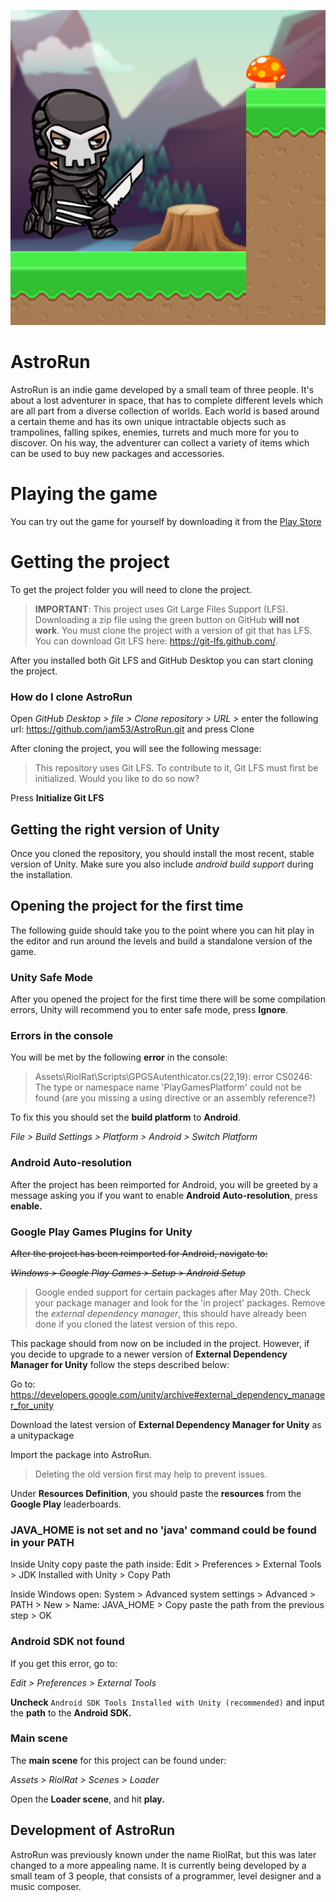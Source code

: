 ![](Assets/RiolRat/Textures/MainMenu/AstrorRunLogo.png)

# AstroRun
AstroRun is an indie game developed by a small team of three people. It's about a lost adventurer in space, that has to complete different levels which are all part from a diverse collection of worlds. Each world is based around a certain theme and has its own unique intractable objects such as trampolines, falling spikes, enemies, turrets and much more for you to discover. On his way, the adventurer can collect a variety of items which can be used to buy new packages and accessories.

# Playing the game
You can try out the game for yourself by downloading it from the [Play Store](https://play.google.com/store/apps/details?id=com.jam54.AstroRun)

# Getting the project
To get the project folder you will need to clone the project.

> __IMPORTANT__: 
> This project uses Git Large Files Support (LFS). Downloading a zip file using the green button on GitHub
> **will not work**. You must clone the project with a version of git that has LFS.
> You can download Git LFS here: https://git-lfs.github.com/.

After you installed both Git LFS and GitHub Desktop you can start cloning the project.

### How do I clone AstroRun
Open *GitHub Desktop > file > Clone repository > URL >* enter the following url: https://github.com/jam53/AstroRun.git and press Clone

After cloning the project, you will see the following message:
> This repository uses Git LFS. To contribute to it, Git LFS must first be initialized. Would you like to do so now?

Press **Initialize Git LFS**

## Getting the right version of Unity

Once you cloned the repository, you should install the most recent, stable version of Unity. Make sure you also include *android build support* during the installation.

## Opening the project for the first time

The following guide should take you to the point where
you can hit play in the editor and run around the levels and build a
standalone version of the game.

### Unity Safe Mode
After you opened the project for the first time there will be some compilation errors, Unity will recommend you to enter safe mode, press **Ignore**.

### Errors in the console
You will be met by the following **error** in the console: 
> Assets\RiolRat\Scripts\GPGSAutenthicator.cs(22,19): error CS0246: The type or namespace name 'PlayGamesPlatform' could not be found (are you missing a using directive or an assembly reference?)

To fix this you should set the **build platform** to **Android**.

*File > Build Settings > Platform > Android > Switch Platform*

### Android Auto-resolution
After the project has been reimported for Android, you will be greeted by a message
asking you if you want to enable **Android Auto-resolution**, press **enable.**

### Google Play Games Plugins for Unity
~~After the project has been reimported for Android, navigate to:~~

~~*Windows > Google Play Games > Setup > Android Setup*~~
> Google ended support for certain packages after May 20th. Check your package manager and look for the 'in project' packages. Remove the *external dependency manager*, this should have already been done if you cloned the latest version of this repo.

This package should from now on be included in the project. However, if you decide to upgrade to a newer version of **External Dependency Manager for Unity** follow the steps described below:

Go to: https://developers.google.com/unity/archive#external_dependency_manager_for_unity

Download the latest version of **External Dependency Manager for Unity** as a unitypackage

Import the package into AstroRun.
> Deleting the old version first may help to prevent issues.

Under **Resources Definition**, you should paste the **resources** from the **Google Play** leaderboards.

### JAVA_HOME is not set and no 'java' command could be found in your PATH
Inside Unity copy paste the path inside: Edit > Preferences > External Tools > JDK Installed with Unity > Copy Path

Inside Windows open: System > Advanced system settings > Advanced > PATH > New > Name: JAVA_HOME > Copy paste the path from the previous step > OK

### Android SDK not found
If you get this error, go to:

*Edit > Preferences > External Tools*

**Uncheck** `Android SDK Tools Installed with Unity (recommended)` and input the **path** to the **Android SDK.**

### Main scene
The **main scene** for this project can be found under:

*Assets > RiolRat > Scenes > Loader*

Open the **Loader scene**, and hit **play.**

## Development of AstroRun

AstroRun was previously known under the name RiolRat, but this was later changed to a more appealing name.
It is currently being developed by a small team of 3 people, that consists of a programmer, level designer and a music composer.
